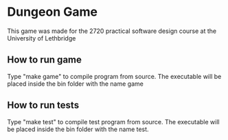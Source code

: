 Dungeon Game
=======

This game was made for the 2720 practical software design course at the 
University of Lethbridge

How to run game
-----------

Type "make game" to compile program from source. The executable will be 
placed inside the bin folder with the name game


How to run tests
-----------

Type "make test" to compile test program from source. The executable will
be placed inside the bin folder with the name test. 